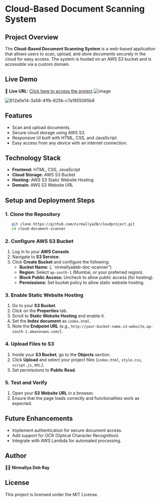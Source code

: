 # Cloud-Based Document Scanning System

## Project Overview
The **Cloud-Based Document Scanning System** is a web-based application that allows users to scan, upload, and store documents securely in the cloud for easy access. The system is hosted on an AWS S3 bucket and is accessible via a custom domain.

## Live Demo
🔗 **Live URL:** [Click here to access the project](http://nirmallyadeb.s3-website.ap-south-1.amazonaws.com/)
![image](https://github.com/user-attachments/assets/3ae71cbf-8bce-497d-9d92-94f8fdce7e40)

![612a0e14-3a58-41fb-825b-c7a1955065b8](https://github.com/user-attachments/assets/04ebbd54-89a7-41e7-94bd-11d1a822ca09)

## Features
- Scan and upload documents.
- Secure cloud storage using AWS S3.
- Responsive UI built with HTML, CSS, and JavaScript.
- Easy access from any device with an internet connection.

## Technology Stack
- **Frontend:** HTML, CSS, JavaScript
- **Cloud Storage:** AWS S3 Bucket
- **Hosting:** AWS S3 Static Website Hosting
- **Domain:** AWS S3 Website URL

## Setup and Deployment Steps
### 1. Clone the Repository
```bash
   git clone https://github.com/nirmallya28/cloudproject.git
   cd cloud-document-scanner
```

### 2. Configure AWS S3 Bucket
1. Log in to your **AWS Console**.
2. Navigate to **S3 Service**.
3. Click **Create Bucket** and configure the following:
   - **Bucket Name:** (, `nirmallyadeb-doc-scanner")
   - **Region:** Select `ap-south-1` (Mumbai, or your preferred region).
   - **Block Public Access:** Uncheck to allow public access (for hosting).
   - **Permissions:** Set bucket policy to allow static website hosting.

### 3. Enable Static Website Hosting
1. Go to your **S3 Bucket**.
2. Click on the **Properties** tab.
3. Scroll to **Static Website Hosting** and enable it.
4. Set the **Index document** as `index.html`.
5. Note the **Endpoint URL** (e.g., `http://your-bucket-name.s3-website.ap-south-1.amazonaws.com/`).

### 4. Upload Files to S3
1. Inside your **S3 Bucket**, go to the **Objects** section.
2. Click **Upload** and select your project files (`index.html`, `style.css`, `script.js`, etc.).
3. Set permissions to **Public Read**.

### 5. Test and Verify
1. Open your **S3 Website URL** in a browser.
2. Ensure that the page loads correctly and functionalities work as expected.

## Future Enhancements
- Implement authentication for secure document access.
- Add support for OCR (Optical Character Recognition).
- Integrate with AWS Lambda for automated processing.

## Author
👨‍💻 **Nirmallya Deb Ray**

## License
This project is licensed under the MIT License.

